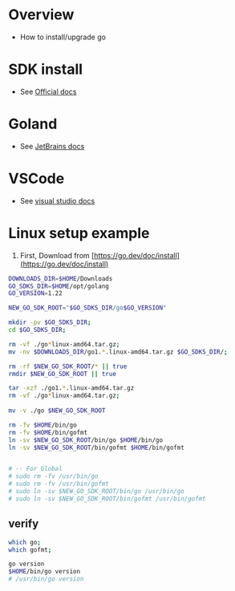 # Overview
- How to install/upgrade go


# SDK install
- See [Official docs](https://go.dev/doc/install)

# Goland
- See [JetBrains docs](https://www.jetbrains.com/help/go/installation-guide.html)

# VSCode
- See [visual studio docs](https://code.visualstudio.com/docs/languages/go)



# Linux setup example
1. First, Download from [https://go.dev/doc/install](https://go.dev/doc/install)
```sh
DOWNLOADS_DIR=$HOME/Downloads
GO_SDKS_DIR=$HOME/opt/golang
GO_VERSION=1.22

NEW_GO_SDK_ROOT="$GO_SDKS_DIR/go$GO_VERSION"

mkdir -pv $GO_SDKS_DIR;
cd $GO_SDKS_DIR;

rm -vf ./go*linux-amd64.tar.gz;
mv -nv $DOWNLOADS_DIR/go1.*.linux-amd64.tar.gz $GO_SDKS_DIR/;

rm -rf $NEW_GO_SDK_ROOT/* || true
rmdir $NEW_GO_SDK_ROOT || true

tar -xzf ./go1.*.linux-amd64.tar.gz
rm -vf ./go*linux-amd64.tar.gz;
 
mv -v ./go $NEW_GO_SDK_ROOT

rm -fv $HOME/bin/go
rm -fv $HOME/bin/gofmt
ln -sv $NEW_GO_SDK_ROOT/bin/go $HOME/bin/go
ln -sv $NEW_GO_SDK_ROOT/bin/gofmt $HOME/bin/gofmt


# -- For Global
# sudo rm -fv /usr/bin/go
# sudo rm -fv /usr/bin/gofmt
# sudo ln -sv $NEW_GO_SDK_ROOT/bin/go /usr/bin/go
# sudo ln -sv $NEW_GO_SDK_ROOT/bin/gofmt /usr/bin/gofmt
```


## verify
```sh
which go;
which gofmt;

go version
$HOME/bin/go version
# /usr/bin/go version
```
